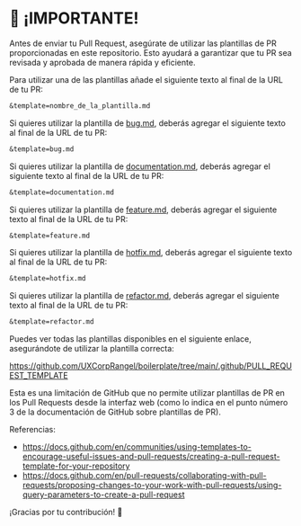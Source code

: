 # 📣 ¡IMPORTANTE!

Antes de enviar tu Pull Request, asegúrate de utilizar las plantillas de PR proporcionadas en este repositorio. Esto ayudará a garantizar que tu PR sea revisada y aprobada de manera rápida y eficiente.

Para utilizar una de las plantillas añade el siguiente texto al final de la URL de tu PR:

```txt
&template=nombre_de_la_plantilla.md
```

Si quieres utilizar la plantilla de [bug.md][bug-template], deberás agregar el siguiente texto al final de la URL de tu PR:

```txt
&template=bug.md
```

Si quieres utilizar la plantilla de [documentation.md][documentation-template], deberás agregar el siguiente texto al final de la URL de tu PR:

```txt
&template=documentation.md
```

Si quieres utilizar la plantilla de [feature.md][feature-template], deberás agregar el siguiente texto al final de la URL de tu PR:

```txt
&template=feature.md
```

Si quieres utilizar la plantilla de [hotfix.md][hotfix-template], deberás agregar el siguiente texto al final de la URL de tu PR:

```txt
&template=hotfix.md
```

Si quieres utilizar la plantilla de [refactor.md][refactor-template], deberás agregar el siguiente texto al final de la URL de tu PR:

```txt
&template=refactor.md
```

Puedes ver todas las plantillas disponibles en el siguiente enlace, asegurándote de utilizar la plantilla correcta:

https://github.com/UXCorpRangel/boilerplate/tree/main/.github/PULL_REQUEST_TEMPLATE

Esta es una limitación de GitHub que no permite utilizar plantillas de PR en los Pull Requests desde la interfaz web (como lo indica en el punto número 3 de la documentación de GitHub sobre plantillas de PR).

Referencias:

- https://docs.github.com/en/communities/using-templates-to-encourage-useful-issues-and-pull-requests/creating-a-pull-request-template-for-your-repository
- https://docs.github.com/en/pull-requests/collaborating-with-pull-requests/proposing-changes-to-your-work-with-pull-requests/using-query-parameters-to-create-a-pull-request

¡Gracias por tu contribución! 💖

[bug-template]: ./PULL_REQUEST_TEMPLATE/bug.md
[documentation-template]: ./PULL_REQUEST_TEMPLATE/documentation.md
[feature-template]: ./PULL_REQUEST_TEMPLATE/feature.md
[hotfix-template]: ./PULL_REQUEST_TEMPLATE/hotfix.md
[refactor-template]: ./PULL_REQUEST_TEMPLATE/refactor.md
